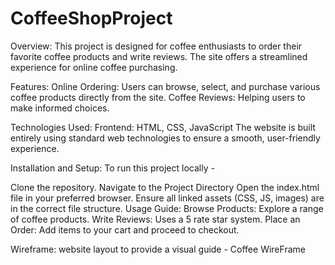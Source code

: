 # CoffeeShopProject

Overview:
This project is designed for coffee enthusiasts to order their favorite coffee products and write reviews. The site offers a streamlined experience for online coffee purchasing.

Features:
Online Ordering: Users can browse, select, and purchase various coffee products directly from the site. Coffee Reviews: Helping users to make informed choices.

Technologies Used:
Frontend: HTML, CSS, JavaScript The website is built entirely using standard web technologies to ensure a smooth, user-friendly experience.

Installation and Setup:
To run this project locally -

Clone the repository.
Navigate to the Project Directory
Open the index.html file in your preferred browser.
Ensure all linked assets (CSS, JS, images) are in the correct file structure.
Usage Guide:
Browse Products: Explore a range of coffee products. Write Reviews: Uses a 5 rate star system. Place an Order: Add items to your cart and proceed to checkout.

Wireframe:
website layout to provide a visual guide - Coffee WireFrame

